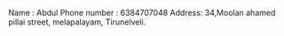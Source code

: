 Name : Abdul 
Phone number : 6384707048
Address: 34,Moolan ahamed pillai street, 
         melapalayam,
         Tirunelveli.
